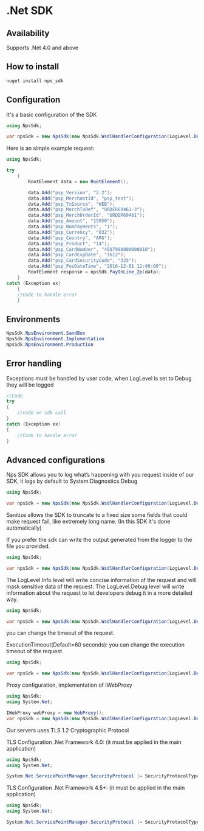 # .Net SDK

## Availability
Supports .Net 4.0 and above 


## How to install

```csharp
nuget install nps_sdk
```

## Configuration

It's a basic configuration of the SDK

```csharp
using NpsSdk;

var npsSdk = new NpsSdk(new NpsSdk.WsdlHandlerConfiguration(LogLevel.Debug, NpsSdk.NpsEnvironment.SandBox, "_YOUR_SECRET_KEY_", new DebugLogger()));
```

Here is an simple example request:

```csharp
using NpsSdk;

try
    {
        RootElement data = new RootElement();

        data.Add("psp_Version", "2.2");
        data.Add("psp_MerchantId", "psp_test");
        data.Add("psp_TxSource", "WEB");
        data.Add("psp_MerchTxRef", "ORDER69461-3");
        data.Add("psp_MerchOrderId", "ORDER69461");
        data.Add("psp_Amount", "15050");
        data.Add("psp_NumPayments", "1");
        data.Add("psp_Currency", "032");
        data.Add("psp_Country", "ARG");
        data.Add("psp_Product", "14");
        data.Add("psp_CardNumber", "4507990000000010");
        data.Add("psp_CardExpDate", "1612");
        data.Add("psp_CardSecurityCode", "325");
        data.Add("psp_PosDateTime", "2016-12-01 12:00:00");
        RootElement response = npsSdk.PayOnLine_2p(data);
    }
catch (Exception ex)
    {
	//Code to handle error
    }
```

## Environments

```csharp
NpsSdk.NpsEnvironment.SandBox
NpsSdk.NpsEnvironment.Implementation
NpsSdk.NpsEnvironment.Production
```

## Error handling

Exceptions must be handled by user code, when LogLevel is set to Debug they will be logged

```csharp
//Code
try
{
	//code or sdk call
}
catch (Exception ex)
{
	//Code to handle error
}
```

## Advanced configurations

Nps SDK allows you to log what’s happening with you request inside of our SDK, it logs by default to System.Diagnostics.Debug

```csharp
using NpsSdk;

var npsSdk = new NpsSdk(new NpsSdk.WsdlHandlerConfiguration(LogLevel.Debug, NpsSdk.NpsEnvironment.SandBox, "_YOUR_SECRET_KEY_", new DebugLogger()));
```


Sanitize allows the SDK to truncate to a fixed size some fields that could make request fail, like extremely long name. (In this SDK it's done automatically)


If you prefer the sdk can write the output generated from the logger to the file you provided.

```csharp
using NpsSdk;

var npsSdk = new NpsSdk(new NpsSdk.WsdlHandlerConfiguration(LogLevel.Debug, NpsSdk.NpsEnvironment.SandBox, "_YOUR_SECRET_KEY_", new FileLogger("path/to/your/file.log")));
```

The LogLevel.Info level will write concise information of the request and will mask sensitive data of the request. 
The LogLevel.Debug level will write information about the request to let developers debug it in a more detailed way.

```csharp
using NpsSdk;

var npsSdk = new NpsSdk(new NpsSdk.WsdlHandlerConfiguration(LogLevel.Debug, NpsSdk.NpsEnvironment.SandBox, "_YOUR_SECRET_KEY_", new DebugLogger()));
```

you can change the timeout of the request.

ExecutionTimeout(Default=60 seconds): you can change the execution timeout of the request.


```csharp
using NpsSdk;

var npsSdk = new NpsSdk(new NpsSdk.WsdlHandlerConfiguration(LogLevel.Debug, NpsSdk.NpsEnvironment.SandBox, "_YOUR_SECRET_KEY_", new DebugLogger(), 60));
```

Proxy configuration, implementation of IWebProxy

```csharp
using NpsSdk;
using System.Net;

IWebProxy webProxy = new WebProxy();
var npsSdk = new NpsSdk(new NpsSdk.WsdlHandlerConfiguration(LogLevel.Debug, NpsSdk.NpsEnvironment.SandBox, "_YOUR_SECRET_KEY_", new DebugLogger(), 60, webProxy));
```

Our servers uses TLS 1.2 Cryptographic Protocol

TLS Configuration .Net Framework 4.0: (it must be applied in the main application)


```csharp
using NpsSdk;
using System.Net;

System.Net.ServicePointManager.SecurityProtocol |= SecurityProtocolType.Tls | (SecurityProtocolType)768 | (SecurityProtocolType)3072;
```

TLS Configuration .Net Framework 4.5+: (it must be applied in the main application)

```csharp
using NpsSdk;
using System.Net;

System.Net.ServicePointManager.SecurityProtocol |= SecurityProtocolType.Tls | SecurityProtocolType.Tls11 | SecurityProtocolType.Tls12;
```

